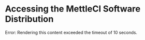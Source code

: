# Accessing the MettleCI Software Distribution

Error: Rendering this content exceeded the timeout of 10 seconds.